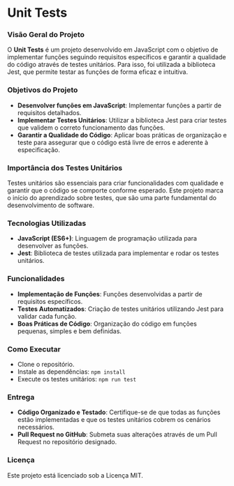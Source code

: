 # Unit Tests

<h3>Visão Geral do Projeto</h3>
<p>O <strong>Unit Tests</strong> é um projeto desenvolvido em JavaScript com o objetivo de implementar funções seguindo requisitos específicos e garantir a qualidade do código através de testes unitários. Para isso, foi utilizada a biblioteca Jest, que permite testar as funções de forma eficaz e intuitiva.</p>

<h3>Objetivos do Projeto</h3>
<ul>
  <li><strong>Desenvolver funções em JavaScript</strong>: Implementar funções a partir de requisitos detalhados.</li>
  <li><strong>Implementar Testes Unitários</strong>: Utilizar a biblioteca Jest para criar testes que validem o correto funcionamento das funções.</li>
  <li><strong>Garantir a Qualidade do Código</strong>: Aplicar boas práticas de organização e teste para assegurar que o código está livre de erros e aderente à especificação.</li>
</ul>

<h3>Importância dos Testes Unitários</h3>
<p>Testes unitários são essenciais para criar funcionalidades com qualidade e garantir que o código se comporte conforme esperado. Este projeto marca o início do aprendizado sobre testes, que são uma parte fundamental do desenvolvimento de software.</p>

<h3>Tecnologias Utilizadas</h3>
<ul>
  <li><strong>JavaScript (ES6+)</strong>: Linguagem de programação utilizada para desenvolver as funções.</li>
  <li><strong>Jest</strong>: Biblioteca de testes utilizada para implementar e rodar os testes unitários.</li>
</ul>

<h3>Funcionalidades</h3>
<ul>
  <li><strong>Implementação de Funções</strong>: Funções desenvolvidas a partir de requisitos específicos.</li>
  <li><strong>Testes Automatizados</strong>: Criação de testes unitários utilizando Jest para validar cada função.</li>
  <li><strong>Boas Práticas de Código</strong>: Organização do código em funções pequenas, simples e bem definidas.</li>
</ul>

<h3>Como Executar</h3>
<ul>
  <li>Clone o repositório.</li>
  <li>Instale as dependências: <code>npm install</code></li>
  <li>Execute os testes unitários: <code>npm run test</code></li>
</ul>

<h3>Entrega</h3>
<ul>
  <li><strong>Código Organizado e Testado</strong>: Certifique-se de que todas as funções estão implementadas e que os testes unitários cobrem os cenários necessários.</li>
  <li><strong>Pull Request no GitHub</strong>: Submeta suas alterações através de um Pull Request no repositório designado.</li>
</ul>

<h3>Licença</h3>
<p>Este projeto está licenciado sob a Licença MIT.</p>
